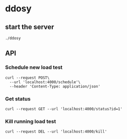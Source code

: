 # ddosy

## start the server
```
./ddosy
```

## API

### Schedule new load test
```
curl --request POST\
  --url 'localhost:4000/schedule'\
  --header 'Content-Type: application/json'
```


### Get status
```
curl --request GET --url 'localhost:4000/status?id=1' 
```

### Kill running load test
```
curl --request DEL --url 'localhost:4000/kill'
```
